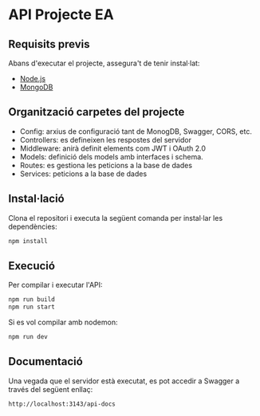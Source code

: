 # API Projecte EA

## Requisits previs
Abans d'executar el projecte, assegura't de tenir instal·lat:
- [Node.js](https://nodejs.org/)
- [MongoDB](https://www.mongodb.com/)

## Organització carpetes del projecte
- Config: arxius de configuració tant de MonogDB, Swagger, CORS, etc.
- Controllers: es defineixen les respostes del servidor
- Middleware: anirà definit elements com JWT i OAuth 2.0
- Models: definició dels models amb interfaces i schema.
- Routes: es gestiona les peticions a la base de dades
- Services: peticions a la base de dades

## Instal·lació
Clona el repositori i executa la següent comanda per instal·lar les dependències:

```sh
npm install
```

## Execució
Per compilar i executar l'API:

```sh
npm run build
npm run start
```

Si es vol compilar amb nodemon:

```sh
npm run dev
```

## Documentació
Una vegada que el servidor està executat, es pot accedir a Swagger a través del següent enllaç:
```
http://localhost:3143/api-docs
```